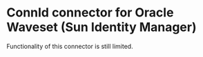 # ConnId connector for Oracle Waveset (Sun Identity Manager)

Functionality of this connector is still limited.
